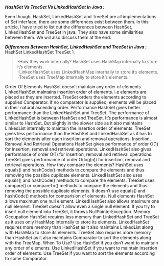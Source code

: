 ***HashSet Vs TreeSet Vs LinkedHashSet In Java :***

Even though, HashSet, LinkedHashSet and TreeSet are all implementations of Set interface, there are some differences exist between them. In this article, I have tried to list out the differences between HashSet, LinkedHashSet and TreeSet in java. They also have some similarities between them. We will also discuss them at the end.

***Differences Between HashSet, LinkedHashSet and TreeSet In Java :***
HashSet	LinkedHashSet	TreeSet
1.
>-How they work internally?	HashSet uses HashMap internally to store it’s elements.	<br>
>-LinkedHashSet uses  LinkedHashMap internally to store it’s elements.	<br>
>-TreeSet uses TreeMap internally to store it’s elements.

Order Of Elements	HashSet doesn’t maintain any order of elements.	LinkedHashSet maintains insertion order of elements. i.e elements are placed as they are inserted.	TreeSet orders the elements according to supplied Comparator. If no comparator is supplied, elements will be placed in their natural ascending order.
Performance	HashSet gives better performance than the LinkedHashSet and TreeSet.	The performance of LinkedHashSet is between HashSet and TreeSet. It’s performance is almost similar to HashSet. But slightly in the slower side as it also maintains LinkedList internally to maintain the insertion order of elements.	TreeSet gives less performance than the HashSet and LinkedHashSet as it has to sort the elements after each insertion and removal operations.
Insertion, Removal And Retrieval Operations	HashSet gives performance of order O(1) for insertion, removal and retrieval operations.	LinkedHashSet also gives performance of order O(1) for insertion, removal and retrieval operations.	TreeSet gives performance of order O(log(n)) for insertion, removal and retrieval operations.
How they compare the elements?	HashSet uses equals() and hashCode() methods to compare the elements and thus removing the possible duplicate elements.	LinkedHashSet also uses equals() and hashCode() methods to compare the elements.	TreeSet uses compare() or compareTo() methods to compare the elements and thus removing the possible duplicate elements. It doesn’t use equals() and hashCode() methods for comparision of elements.
Null elements	HashSet allows maximum one null element.	LinkedHashSet also allows maximum one null element.	TreeSet doesn’t allow even a single null element. If you try to insert null element into TreeSet, it throws NullPointerException.
Memory Occupation	HashSet requires less memory than LinkedHashSet and TreeSet as it uses only HashMap internally to store its elements.	LinkedHashSet requires more memory than HashSet as it also maintains LinkedList along with HashMap to store its elements.	TreeSet also requires more memory than HashSet as it also maintains Comparator to sort the elements along with the TreeMap.
When To Use?	Use HashSet if you don’t want to maintain any order of elements.	Use LinkedHashSet if you want to maintain insertion order of elements.	Use TreeSet if you want to sort the elements according to some Comparator.
